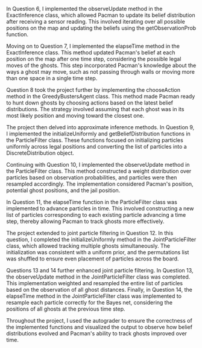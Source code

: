 In Question 6, I implemented the observeUpdate method in the ExactInference class, which allowed Pacman to update its belief distribution after receiving a sensor reading. 
This involved iterating over all possible positions on the map and updating the beliefs using the getObservationProb function.

Moving on to Question 7, I implemented the elapseTime method in the ExactInference class. 
This method updated Pacman's belief at each position on the map after one time step, considering the possible legal moves of the ghosts. 
This step incorporated Pacman's knowledge about the ways a ghost may move, such as not passing through walls or moving more than one space in a single time step.

Question 8 took the project further by implementing the chooseAction method in the GreedyBustersAgent class. 
This method made Pacman ready to hunt down ghosts by choosing actions based on the latest belief distributions. 
The strategy involved assuming that each ghost was in its most likely position and moving toward the closest one.

The project then delved into approximate inference methods. 
In Question 9, I implemented the initializeUniformly and getBeliefDistribution functions in the ParticleFilter class. 
These functions focused on initializing particles uniformly across legal positions and converting the list of particles into a DiscreteDistribution object.

Continuing with Question 10, I implemented the observeUpdate method in the ParticleFilter class. 
This method constructed a weight distribution over particles based on observation probabilities, and particles were then resampled accordingly. 
The implementation considered Pacman's position, potential ghost positions, and the jail position.

In Question 11, the elapseTime function in the ParticleFilter class was implemented to advance particles in time. 
This involved constructing a new list of particles corresponding to each existing particle advancing a time step, thereby allowing Pacman to track ghosts more effectively.

The project extended to joint particle filtering in Question 12. 
In this question, I completed the initializeUniformly method in the JointParticleFilter class, which allowed tracking multiple ghosts simultaneously. 
The initialization was consistent with a uniform prior, and the permutations list was shuffled to ensure even placement of particles across the board.

Questions 13 and 14 further enhanced joint particle filtering. 
In Question 13, the observeUpdate method in the JointParticleFilter class was completed. 
This implementation weighted and resampled the entire list of particles based on the observation of all ghost distances. 
Finally, in Question 14, the elapseTime method in the JointParticleFilter class was implemented to resample each particle correctly for the Bayes net, 
considering the positions of all ghosts at the previous time step.

Throughout the project, I used the autograder to ensure the correctness of the implemented functions and visualized the output to observe how belief distributions
evolved and Pacman's ability to track ghosts improved over time.
